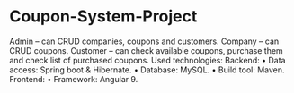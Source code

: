 # Coupon-System-Project

Admin – can CRUD companies, coupons and customers.
Company – can CRUD coupons.
Customer – can check available coupons, purchase them and check list of purchased coupons.
Used technologies: Backend: • Data access: 
Spring boot & Hibernate. • Database: MySQL. • Build tool: Maven. Frontend: • Framework: Angular 9.
